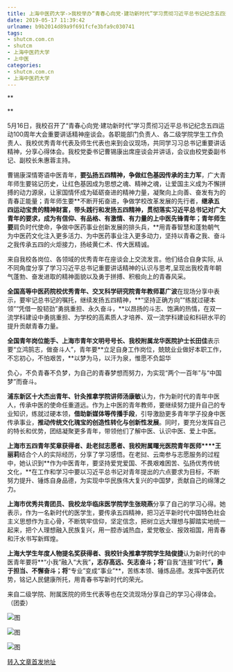 ```yaml
---
title: 上海中医药大学->我校举办“青春心向党·建功新时代”学习贯彻习近平总书记纪念五四运动100周年大会重要讲话精神座谈会 | shutcm.com.cn
date: 2019-05-17 11:39:42
urlname: b9b2014d89a9f691fcfe3bfa9c030741
tags: 
- shutcm.com.cn
- shutcm
- 上海中医药大学
- 上中医
categories:
- shutcm.com.cn
- 上海中医药大学
---
```



**

**

5月16日，我校召开了“青春心向党·建功新时代”学习贯彻习近平总书记纪念五四运动100周年大会重要讲话精神座谈会。各职能部门负责人、各二级学院学生工作负责人、我校优秀青年代表及师生代表也来到会议现场，共同学习习总书记重要讲话精神，分享心得体会。我校党委书记曹锡康出席座谈会并讲话，会议由校党委副书记、副校长朱惠蓉主持。

曹锡康深情寄语中医青年，**要弘扬五四精神，争做红色基因传承的主力军**，广大青年师生要铭记历史，让红色基因成为思想之魂、精神之魂，让爱国主义成为不懈拼搏的动力源泉，让家国情怀成为砥砺奋进的精神力量，凝聚向上向善、奋发有为的青春正能量；青年师生要**不断开拓奋进，争做学校改革发展的先行者，**继承五四运动宝贵的精神财富，带头践行和发扬五四精神，贯彻落实习近平总书记对广大青年的要求，成为有信仰、有品格、有激情、有力量的上中医先锋青年；青年师生要**肩负时代使命，争做中医药事业创新发展的排头兵，**用青春智慧和蓬勃朝气为中医药文化注入更多活力、为中医药事业注入更多动力，坚持以青春之我、奋斗之我传承五四的火炬接力，扬岐黄仁术、传大医精诚。

来自我校各岗位、各领域的优秀青年在座谈会上交流发言。他们结合自身实际, 从不同角度分享了学习习近平总书记重要讲话精神的认识与思考,呈现出我校青年朝气蓬勃、奋发进取的精神面貌以及勇于拼搏、积极向上的青春风采。

**全国高等中医药院校优秀青年、交叉科学研究院青年教师葛广波**在现场分享中表示，要牢记总书记的嘱托，继续发扬五四精神，**“坚持正确方向”“练就过硬本领”“凭借一股韧劲”勇挑重担、永久奋斗，**以昂扬的斗志、饱满的热情，在双一流学科建设中勇挑重担、为学校的高素质人才培养、双一流学科建设和科研水平的提升贡献青春力量。

**全国青年岗位能手、上海市青年文明号号长、我校附属龙华医院护士长田佳**表示要“立鸿鹄志，做奋斗人”，青年要**立足自身工作岗位，兢兢业业做好本职工作，不忘初心，不怕艰苦，**以梦为马，以汗为泉，惟愿不负韶华

负心，不负青春不负梦，为自己的青春梦想而努力，为实现“两个一百年”与“中国梦”而奋斗。

**浦东新区十大杰出青年、针灸推拿学院讲师汤康敏**认为，作为新时代的青年中医人，传承中医的使命任重道远。作为上中医的青年教师，要继续努力提升自己的专业知识，练就过硬本领，**借助新媒体等传播手段**，引导激励更多青年学子投身中医传承事业，**推动传统文化瑰宝的创造性转化与创新性发展**。同时，要充分发挥自己的特长和优势，团结凝聚更多青年，带领他们了解中医、认识中医、爱上中医。

**上海市五四青年奖章获得者、赴老挝志愿者、我校附属曙光医院青年医师****王丽莉**结合个人的实际经历，分享了学习感悟。在老挝、云南参与志愿服务的过程中，她认识到**作为中医青年，要坚持爱党爱国、不畏艰难困苦、弘扬优秀传统文化，**在工作和学习中要以习近平总书记对青年提出的六点要求为目标，不断努力提升、锤炼自身品德，为实现中华民族伟大复兴的中国梦，贡献自己的绵薄之力。

**上海市优秀共青团员、我校龙华临床医学院学生张晓燕**分享了自己的学习心得。她表示，作为一名新时代的医学生，要传承五四精神，把习近平新时代中国特色社会主义思想作为主心骨，不断筑牢信仰，坚定信念，把树立远大理想与脚踏实地统一起来，把个人理想融入民族复兴，用一腔赤诚热血，爱党敬业、报效祖国，用青春和汗水书写新辉煌。

**上海大学生年度人物提名奖获得者、我校针灸推拿学院学生陆俊捷**认为新时代的中医青年要将**“小我”融入“大我”**，志存高远、矢志奋斗；将**“自我”连接“时代”**，勇于担当、不懈奋斗；将**“专业”变成“事业”**，苦练本领、锤炼品德。发挥中医药优势，铭记人民健康所托，用青春书写新时代的荣光。

来自二级学院、附属医院的师生代表等也在交流现场分享自己的学习心得体会。（团委）



![图](https://www.shutcm.edu.cn/_upload/article/images/d9/e1/2085e7cf4c8aa91d2f93c01cf723/87e33cea-1eb8-4f07-ad48-b6b7be63d385.jpg)

![图](https://www.shutcm.edu.cn/_upload/article/images/d9/e1/2085e7cf4c8aa91d2f93c01cf723/652bc4a8-8fb4-4402-8bca-d9aba5ef6361.jpg)

![图](https://www.shutcm.edu.cn/_upload/article/images/d9/e1/2085e7cf4c8aa91d2f93c01cf723/6479c135-f93c-4675-8b5f-f2be0f7a7b67.jpg)

[转入文章首发地址](https://www.shutcm.edu.cn/2019/0517/c221a104475/page.htm)